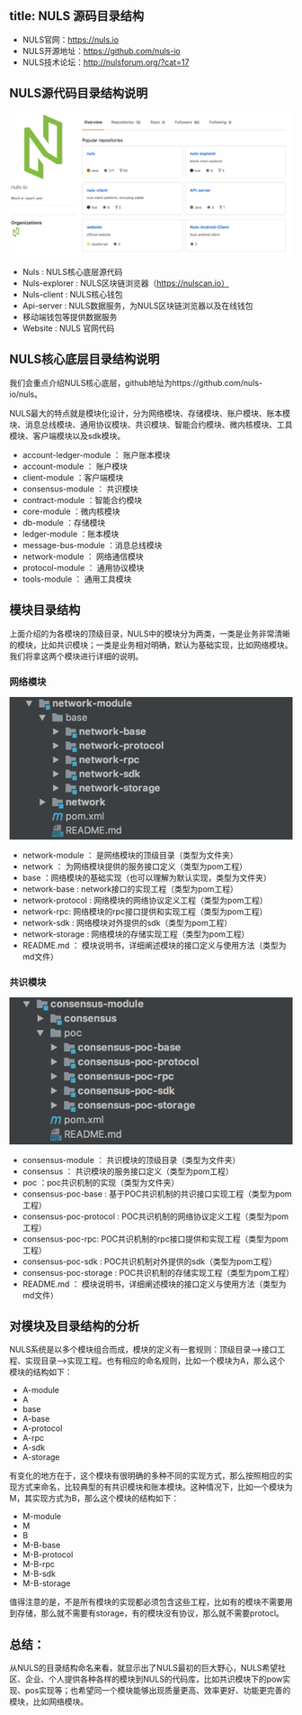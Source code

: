 title: NULS 源码目录结构
---

* NULS官网：https://nuls.io
* NULS开源地址：https://github.com/nuls-io
* NULS技术论坛：http://nulsforum.org/?cat=17

## NULS源代码目录结构说明
![source project](structure/1.png)

* Nuls : NULS核心底层源代码
* Nuls-explorer : NULS区块链浏览器（https://nulscan.io）
* Nuls-client : NULS核心钱包
* Api-server : NULS数据服务，为NULS区块链浏览器以及在线钱包
* 移动端钱包等提供数据服务
* Website : NULS 官网代码

## NULS核心底层目录结构说明

   我们会重点介绍NULS核心底层，github地址为https://github.com/nuls-io/nuls。

   NULS最大的特点就是模块化设计，分为网络模块、存储模块、账户模块、账本模块、消息总线模块、通用协议模块、共识模块、智能合约模块、微内核模块、工具模块、客户端模块以及sdk模块。

* account-ledger-module ： 账户账本模块
* account-module ： 账户模块
* client-module ：客户端模块
* consensus-module ： 共识模块
* contract-module ：智能合约模块
* core-module ：微内核模块
* db-module ：存储模块
* ledger-module ：账本模块
* message-bus-module ：消息总线模块
* network-module ： 网络通信模块
* protocol-module ： 通用协议模块
* tools-module ： 通用工具模块

## 模块目录结构

上面介绍的为各模块的顶级目录，NULS中的模块分为两类，一类是业务非常清晰的模块，比如共识模块；一类是业务相对明确，默认为基础实现，比如网络模块。我们将拿这两个模块进行详细的说明。

### 网络模块

![Markdown preferences pane](structure/2.png)

* network-module ： 是网络模块的顶级目录（类型为文件夹）
* network ： 为网络模块提供的服务接口定义（类型为pom工程）
* base ：网络模块的基础实现（也可以理解为默认实现，类型为文件夹）
* network-base :  network接口的实现工程（类型为pom工程）
* network-protocol :  网络模块的网络协议定义工程（类型为pom工程）
* network-rpc:  网络模块的rpc接口提供和实现工程（类型为pom工程）
* network-sdk :  网络模块对外提供的sdk（类型为pom工程）
* network-storage :  网络模块的存储实现工程（类型为pom工程）
* README.md ： 模块说明书，详细阐述模块的接口定义与使用方法（类型为md文件）

### 共识模块

![Markdown preferences pane](structure/3.png)

* consensus-module ： 共识模块的顶级目录（类型为文件夹）
* consensus ： 共识模块的服务接口定义（类型为pom工程）
* poc ：poc共识机制的实现（类型为文件夹）
* consensus-poc-base :  基于POC共识机制的共识接口实现工程（类型为pom工程）
* consensus-poc-protocol :  POC共识机制的网络协议定义工程（类型为pom工程）
* consensus-poc-rpc:  POC共识机制的rpc接口提供和实现工程（类型为pom工程）
* consensus-poc-sdk :  POC共识机制对外提供的sdk（类型为pom工程）
* consensus-poc-storage :  POC共识机制的存储实现工程（类型为pom工程）
* README.md ： 模块说明书，详细阐述模块的接口定义与使用方法（类型为md文件）

## 对模块及目录结构的分析

NULS系统是以多个模块组合而成，模块的定义有一套规则：顶级目录—>接口工程、实现目录—>实现工程。也有相应的命名规则，比如一个模块为A，那么这个模块的结构如下：

* A-module
* A
* base
* A-base
* A-protocol
* A-rpc
* A-sdk
* A-storage

有变化的地方在于，这个模块有很明确的多种不同的实现方式，那么按照相应的实现方式来命名，比较典型的有共识模块和账本模块。这种情况下，比如一个模块为M，其实现方式为B，那么这个模块的结构如下：

* M-module
* M
* B
* M-B-base
* M-B-protocol
* M-B-rpc
* M-B-sdk
* M-B-storage

值得注意的是，不是所有模块的实现都必须包含这些工程，比如有的模块不需要用到存储，那么就不需要有storage，有的模块没有协议，那么就不需要protocl。


## 总结：
从NULS的目录结构命名来看，就显示出了NULS最初的巨大野心，NULS希望社区、企业、个人提供各种各样的模块到NULS的代码库，比如共识模块下的pow实现、pos实现等；也希望同一个模块能够出现质量更高、效率更好、功能更完善的模块，比如网络模块。

